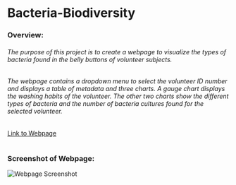 # Bacteria-Biodiversity


### Overview: 
###### The purpose of this project is to create a webpage to visualize the types of bacteria found in the belly buttons of volunteer subjects. 
###### The webpage contains a dropdown menu to select the volunteer ID number and displays a table of metadata and three charts. A gauge chart displays the washing habits of the volunteer. The other two charts show the different types of bacteria and the number of bacteria cultures found for the selected volunteer.

[Link to Webpage](https://eoweed.github.io/Bacteria_Biodiversity/)

#
### Screenshot of Webpage:

![Webpage Screenshot](https://github.com/eoweed/Bacteria_Biodiversity/blob/main/static/images/Webpage_Screenshot.png)

